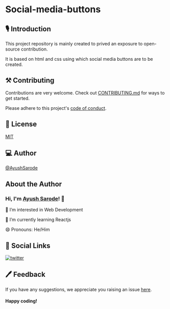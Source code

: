 # Social-media-buttons
## 🎙 Introduction
This project repository is mainly created to prived an exposure to open-source contribution.

It is based on html and css using which social media buttons are to be created.

## ⚒ Contributing

Contributions are very welcome.
Check out [CONTRIBUTING.md](https://github.com/AyushSarode/Social-media-buttons.github.io/blob/main/CONTRIBUTING.md) for ways to get started.

Please adhere to this project's [code of conduct]().

## 📄 License

[MIT](https://github.com/AyushSarode/Social-media-buttons.github.io/blob/main/LICENSE)

## 💻 Author
[@AyushSarode](https://github.com/AyushSarode)
## About the Author

### Hi, I'm [Ayush Sarode](https://github.com/AyushSarode)! 👋

👀 I’m interested in Web Development

🌱 I’m currently learning Reactjs

😄 Pronouns: He/Him

## 🔗 Social Links

[![twitter](https://img.shields.io/badge/twitter-1DA1F2?style=for-the-badge&logo=twitter&logoColor=white)](https://mobile.twitter.com/AyushSarode07)




## 🖊 Feedback
If you have any suggestions, we appreciate you raising an issue [here](https://github.com/AyushSarode/Social-media-buttons.github.io/issues).

#### Happy coding!

